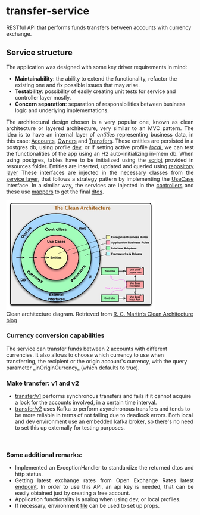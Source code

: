 # transfer-service
RESTful API that performs funds transfers between accounts with currency exchange.

## Service structure
The application was designed with some key driver requirements in mind:
- **Maintainability**: the ability to extend the functionality, refactor the existing one and fix possible issues that may arise.
- **Testability**: possibility of easily creating unit tests for service and controller layer mostly.
- **Concern separation**: separation of responsibilities between business logic and underlying implementations.

<div style="text-align: justify"> 

The architectural design chosen is a very popular one, known as clean architecture or layered architecture, very similar to an MVC pattern.
The idea is to have an internal layer of _entities_ representing business data, in this case:
[Accounts](src/main/java/com/somecompany/transferservice/model/Account.java),
[Owners](src/main/java/com/somecompany/transferservice/model/Owner.java) and
[Transfers](src/main/java/com/somecompany/transferservice/model/Transfer.java).
These entities are persisted in a postgres db, using profile [dev](src/main/resources/application-dev.properties), or if setting active profile [_local_](src/main/resources/application-local.properties), we can test the functionalities of the app using an H2 auto-initializing in-mem db.
When using postgres, tables have to be initialized using the [script](src/main/resources/scripts/db-table-creation-script.sql) provided in resources folder.
Entities are inserted, updated and queried using [repository layer](src/main/java/com/somecompany/transferservice/repository)
These interfaces are injected in the necessary classes from the [service layer](src/main/java/com/somecompany/transferservice/service), that follows a strategy pattern by implementing the [UseCase](src/main/java/com/somecompany/transferservice/service/UseCase.java) interface.
In a similar way, the services are injected in the [controllers](src/main/java/com/somecompany/transferservice/controller) and these use [mappers](src/main/java/com/somecompany/transferservice/mapper) to get the final [dtos](src/main/java/com/somecompany/transferservice/dto).

</div>

<figure style="display: block; margin: auto;">
    <img alt="Clean architecture diagram" src="src/main/resources/static/clean-arch.png" width="400"/>
    <figcaption>Clean architecture diagram. Retrieved from <a href="https://blog.cleancoder.com/uncle-bob/2012/08/13/the-clean-architecture.html">R. C. Martin’s Clean Architecture blog</a></figcaption>
</figure>

<h3>Currency conversion capabilities</h3>
The service can transfer funds between 2 accounts with different currencies.
It also allows to choose which currency to use when transferring, the recipient or the origin account's currency, with the query parameter _inOriginCurrency_ (which defaults to true).


<h3>Make transfer: v1 and v2</h3>

<ul>
    <li><u>transfer/v1</u> performs synchronous transfers and fails if it cannot acquire a lock for the accounts involved, in a certain time interval.</li>
    <li><u>transfer/v2</u> uses Kafka to perform asynchronous transfers and tends to be more reliable in terms of not failing due to deadlock errors.
        Both local and dev environment use an embedded kafka broker, so there's no need to set this up externally for testing purposes.</li>
</ul>

<br>

<div style="text-align: justify"> 
<h3>Some additional remarks:</h3>
<ul>
    <li>Implemented an ExceptionHandler to standardize the returned dtos and http status.</li>
    <li>Getting latest exchange rates from Open Exchange Rates latest <a href="https://docs.openexchangerates.org/reference/latest-json">endpoint</a>.
        In order to use this API, an api key is needed, that can be easily obtained just by creating a free account.</li>
    <li>Application functionality is analog when using dev, or local profiles.</li>
    <li>If necessary, environment <a href="file://environment-props.env">file</a> can be used to set up props.</li>
</ul>
</div>